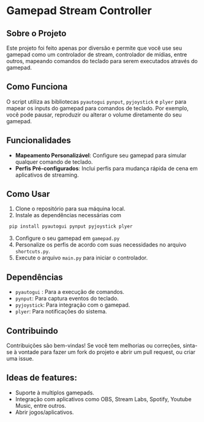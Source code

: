 # Gamepad Stream Controller

## Sobre o Projeto
Este projeto foi feito apenas por diversão e permite que você use seu gamepad como um controlador de stream, controlador de mídias, entre outros, mapeando comandos do teclado para serem executados através do gamepad.

## Como Funciona
O script utiliza as bibliotecas `pyautogui` `pynput`, `pyjoystick` e `plyer` para mapear os inputs do gamepad para comandos de teclado. Por exemplo, você pode pausar, reproduzir ou alterar o volume diretamente do seu gamepad.

## Funcionalidades
- **Mapeamento Personalizável**: Configure seu gamepad para simular qualquer comando de teclado.
- **Perfis Pré-configurados**: Inclui perfis para mudança rápida de cena em aplicativos de streaming.

## Como Usar
1. Clone o repositório para sua máquina local.
2. Instale as dependências necessárias com
```bash
 pip install pyautogui pynput pyjoystick plyer
```
3. Configure o seu gamepad em `gamepad.py`
4. Personalize os perfis de acordo com suas necessidades no arquivo `shortcuts.py`.
5. Execute o arquivo `main.py` para iniciar o controlador.

## Dependências
- `pyautogui` : Para a execução de comandos.
- `pynput`: Para captura eventos do teclado.
- `pyjoystick`: Para integração com o gamepad.
- `plyer`: Para notificações do sistema.

## Contribuindo
Contribuições são bem-vindas! Se você tem melhorias ou correções, sinta-se à vontade para fazer um fork do projeto e abrir um pull request, ou criar uma issue.

## Ideas de features:
- Suporte à multiplos gamepads.
- Integração com aplicativos como OBS, Stream Labs, Spotify, Youtube Music, entre outros.
- Abrir jogos/aplicativos.
